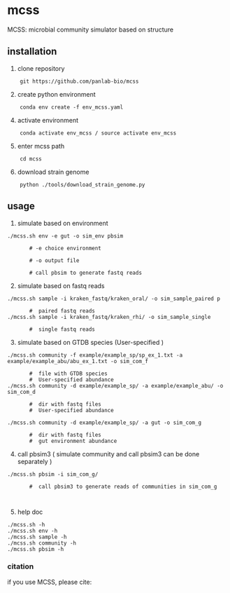 # mcss
MCSS: microbial community simulator based on structure
## installation

1. clone repository
```
    git https://github.com/panlab-bio/mcss
```

2. create python environment
```
    conda env create -f env_mcss.yaml
```
4. activate environment
```
    conda activate env_mcss / source activate env_mcss
```
    
5. enter mcss path
```
    cd mcss
```
6. download strain genome
```
    python ./tools/download_strain_genome.py 
```
## usage

1. simulate based on environment

```
./mcss.sh env -e gut -o sim_env pbsim 
   
       # -e choice environment 
   
       # -o output file 
   
       # call pbsim to generate fastq reads
```
   
   
2. simulate based on fastq reads
```
./mcss.sh sample -i kraken_fastq/kraken_oral/ -o sim_sample_paired p 
   
       #  paired fastq reads
./mcss.sh sample -i kraken_fastq/kraken_rhi/ -o sim_sample_single
   
       #  single fastq reads
```
3. simulate based on GTDB species (User-specified )
```
./mcss.sh community -f example/example_sp/sp_ex_1.txt -a example/example_abu/abu_ex_1.txt -o sim_com_f 
   
       #  file with GTDB species
       #  User-specified abundance
./mcss.sh community -d example/example_sp/ -a example/example_abu/ -o sim_com_d
   
       #  dir with fastq files
       #  User-specified abundance
       
./mcss.sh community -d example/example_sp/ -a gut -o sim_com_g
   
       #  dir with fastq files
       #  gut environment abundance
```
4. call pbsim3 ( simulate community and call pbsim3 can be done separately )
```
./mcss.sh pbsim -i sim_com_g/
   
       #  call pbsim3 to generate reads of communities in sim_com_g
       
   
```
5. help doc
```
./mcss.sh -h
./mcss.sh env -h
./mcss.sh sample -h
./mcss.sh community -h
./mcss.sh pbsim -h

```

### citation
if you use MCSS, please cite:





